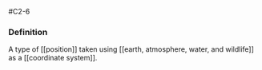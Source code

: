 #C2-6 

### Definition
A type of [[position]] taken using [[earth, atmosphere, water, and wildlife]] as a [[coordinate system]].